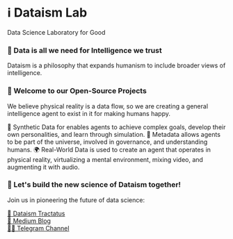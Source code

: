 # ℹ️ Dataism Lab
Data Science Laboratory for Good

### 🤖 Data is all we need for Intelligence we trust
Dataism is a philosophy that expands humanism to include broader views of intelligence.

### 👐 Welcome to our Open-Source Projects
We believe physical reality is a data flow, so we are creating a general intelligence agent to exist in it for making humans happy.

🧪 Synthetic Data for enables agents to achieve complex goals, develop their own personalities, and learn through simulation.
🧬 Metadata allows agents to be part of the universe, involved in governance, and understanding humans.
🌍 Real-World Data is used to create an agent that operates in physical reality, virtualizing a mental environment, mixing video, and augmenting it with audio.

### 🤝 Let's build the new science of Dataism together!
Join us in pioneering the future of data science:

[📜 Dataism Tractatus](https://dataism.science)\
[📒 Medium Blog](https://medium.com/@dataism)\
[🧑‍💻 Telegram Channel](t.me/dataism_lab)
